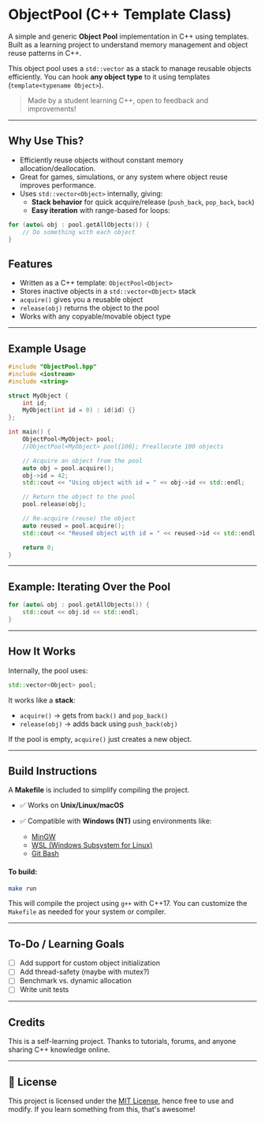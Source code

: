 
# ObjectPool (C++ Template Class)

A simple and generic **Object Pool** implementation in C++ using templates. Built as a learning project to understand memory management and object reuse patterns in C++.

This object pool uses a `std::vector` as a stack to manage reusable objects efficiently. You can hook **any object type** to it using templates (`template<typename Object>`).

> Made by a student learning C++, open to feedback and improvements!
---

## Why Use This?

- Efficiently reuse objects without constant memory allocation/deallocation.
- Great for games, simulations, or any system where object reuse improves performance.
- Uses `std::vector<Object>` internally, giving:
  - **Stack behavior** for quick acquire/release (`push_back`, `pop_back`, `back`)
  - **Easy iteration** with range-based for loops:

```cpp
for (auto& obj : pool.getAllObjects()) {
    // Do something with each object
}
```

## Features

- Written as a C++ template: `ObjectPool<Object>`
- Stores inactive objects in a `std::vector<Object>` stack
- `acquire()` gives you a reusable object
- `release(obj)` returns the object to the pool
- Works with any copyable/movable object type

---

## Example Usage

```cpp
#include "ObjectPool.hpp"
#include <iostream>
#include <string>

struct MyObject {
    int id;
    MyObject(int id = 0) : id(id) {}
};

int main() {
    ObjectPool<MyObject> pool;
    //ObjectPool<MyObject> pool{100}; Preallocate 100 objects

    // Acquire an object from the pool
    auto obj = pool.acquire();
    obj->id = 42;
    std::cout << "Using object with id = " << obj->id << std::endl;

    // Return the object to the pool
    pool.release(obj);

    // Re-acquire (reuse) the object
    auto reused = pool.acquire();
    std::cout << "Reused object with id = " << reused->id << std::endl;

    return 0;
}
````
---

## Example: Iterating Over the Pool

```cpp
for (auto& obj : pool.getAllObjects()) {
    std::cout << obj.id << std::endl;
}
```
---

## How It Works

Internally, the pool uses:

```cpp
std::vector<Object> pool;
```

It works like a **stack**:

* `acquire()` → gets from `back()` and `pop_back()`
* `release(obj)` → adds back using `push_back(obj)`

If the pool is empty, `acquire()` just creates a new object.

---
## Build Instructions

A **Makefile** is included to simplify compiling the project.

* ✅ Works on **Unix/Linux/macOS**
* ✅ Compatible with **Windows (NT)** using environments like:

  * [MinGW](https://www.mingw-w64.org/)
  * [WSL (Windows Subsystem for Linux)](https://learn.microsoft.com/en-us/windows/wsl/)
  * [Git Bash](https://gitforwindows.org/)

####  To build:

```bash
make run
```

This will compile the project using `g++` with C++17. You can customize the `Makefile` as needed for your system or compiler.

---

## To-Do / Learning Goals

* [ ] Add support for custom object initialization
* [ ] Add thread-safety (maybe with mutex?)
* [ ] Benchmark vs. dynamic allocation
* [ ] Write unit tests

---

## Credits

This is a self-learning project. Thanks to tutorials, forums, and anyone sharing C++ knowledge online.

---

## 📜 License

This project is licensed under the [MIT License](LICENSE), hence free to use and modify. If you learn something from this, that's awesome! 
